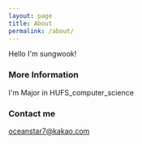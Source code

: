 ```yaml
---
layout: page
title: About
permalink: /about/
---
```


Hello I'm sungwook!

### More Information

I'm Major in HUFS_computer_science

### Contact me

[oceanstar7@kakao.com](mailto:oceanstar7@kakao.com)
